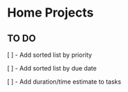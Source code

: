 # Home Projects


## TO DO
[ ] - Add sorted list by priority 

[ ] - Add sorted list by due date

[ ] - Add duration/time estimate to tasks
